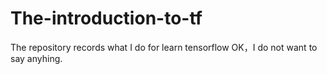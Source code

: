 # The-introduction-to-tf
The repository records what I do for learn tensorflow
OK，I do not want to say anyhing.

